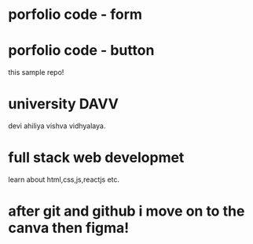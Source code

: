 # porfolio code - form
# porfolio code - button

this sample repo!
# university DAVV

devi ahiliya vishva vidhyalaya.

# full stack web developmet 

learn about html,css,js,reactjs etc.

# after git and github i move on to the canva then figma!